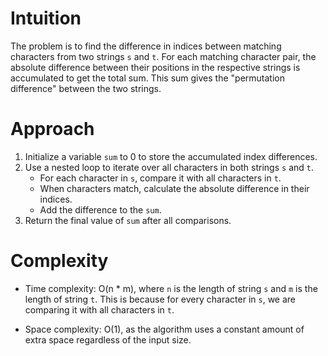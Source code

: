 # Intuition
The problem is to find the difference in indices between matching characters from two strings `s` and `t`. For each matching character pair, the absolute difference between their positions in the respective strings is accumulated to get the total sum. This sum gives the "permutation difference" between the two strings.

# Approach
1. Initialize a variable `sum` to 0 to store the accumulated index differences.
2. Use a nested loop to iterate over all characters in both strings `s` and `t`.
   - For each character in `s`, compare it with all characters in `t`.
   - When characters match, calculate the absolute difference in their indices.
   - Add the difference to the `sum`.
3. Return the final value of `sum` after all comparisons.

# Complexity
- Time complexity: O(n * m), where `n` is the length of string `s` and `m` is the length of string `t`. This is because for every character in `s`, we are comparing it with all characters in `t`.
  
- Space complexity: O(1), as the algorithm uses a constant amount of extra space regardless of the input size.
